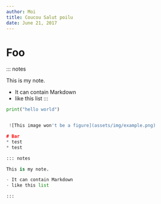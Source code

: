 ```yaml
---
author: Moi
title: Coucou Salut poilu
date: June 21, 2017
---
```

# Foo
::: notes
     
 This is my note.
 
 - It can contain Markdown
 - like this list
:::
 
```python
print("hello world")


 ![This image won't be a figure](assets/img/example.png)

# Bar
* test
* test

::: notes

This is my note.

- It can contain Markdown
- like this list

:::
